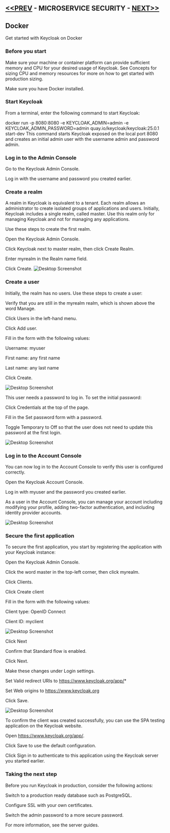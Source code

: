 ## [<<PREV](Part_04_Spring_Boot_Microservices_API_Gateway.md) - MICROSERVICE SECURITY - [NEXT>>](Part_06_Spring_Boot_Microservices_Resilience4J_Circuit_Breaker.md)

## Docker
Get started with Keycloak on Docker

### Before you start
Make sure your machine or container platform can provide sufficient memory and CPU for your desired usage of Keycloak. See Concepts for sizing CPU and memory resources for more on how to get started with production sizing.

Make sure you have Docker installed.

### Start Keycloak
From a terminal, enter the following command to start Keycloak:

docker run -p 8080:8080 -e KEYCLOAK_ADMIN=admin -e KEYCLOAK_ADMIN_PASSWORD=admin quay.io/keycloak/keycloak:25.0.1 start-dev
This command starts Keycloak exposed on the local port 8080 and creates an initial admin user with the username admin and password admin.

### Log in to the Admin Console
Go to the Keycloak Admin Console.

Log in with the username and password you created earlier.

### Create a realm
A realm in Keycloak is equivalent to a tenant. Each realm allows an administrator to create isolated groups of applications and users. Initially, Keycloak includes a single realm, called master. Use this realm only for managing Keycloak and not for managing any applications.

Use these steps to create the first realm.

Open the Keycloak Admin Console.

Click Keycloak next to master realm, then click Create Realm.

Enter myrealm in the Realm name field.

Click Create.
![Desktop Screenshot](images/add-realm.png)

### Create a user
Initially, the realm has no users. Use these steps to create a user:

Verify that you are still in the myrealm realm, which is shown above the word Manage.

Click Users in the left-hand menu.

Click Add user.

Fill in the form with the following values:

Username: myuser

First name: any first name

Last name: any last name

Click Create.

![Desktop Screenshot](images/add-user.png)

This user needs a password to log in. To set the initial password:

Click Credentials at the top of the page.

Fill in the Set password form with a password.

Toggle Temporary to Off so that the user does not need to update this password at the first login.

![Desktop Screenshot](images/set-password.png)

### Log in to the Account Console
You can now log in to the Account Console to verify this user is configured correctly.

Open the Keycloak Account Console.

Log in with myuser and the password you created earlier.

As a user in the Account Console, you can manage your account including modifying your profile, adding two-factor authentication, and including identity provider accounts.

![Desktop Screenshot](images/account-console.png)

### Secure the first application
To secure the first application, you start by registering the application with your Keycloak instance:

Open the Keycloak Admin Console.

Click the word master in the top-left corner, then click myrealm.

Click Clients.

Click Create client

Fill in the form with the following values:

Client type: OpenID Connect

Client ID: myclient

![Desktop Screenshot](images/add-client-1.png)

Click Next

Confirm that Standard flow is enabled.

Click Next.

Make these changes under Login settings.

Set Valid redirect URIs to https://www.keycloak.org/app/*

Set Web origins to https://www.keycloak.org

Click Save.

![Desktop Screenshot](images/add-client-2.png)

To confirm the client was created successfully, you can use the SPA testing application on the Keycloak website.

Open https://www.keycloak.org/app/.

Click Save to use the default configuration.

Click Sign in to authenticate to this application using the Keycloak server you started earlier.

### Taking the next step
Before you run Keycloak in production, consider the following actions:

Switch to a production ready database such as PostgreSQL.

Configure SSL with your own certificates.

Switch the admin password to a more secure password.

For more information, see the server guides.
